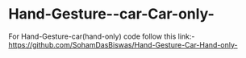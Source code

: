 # Hand-Gesture--car-Car-only-

For Hand-Gesture-car(hand-only) code follow this link:- 
https://github.com/SohamDasBiswas/Hand-Gesture-Car-Hand-only-